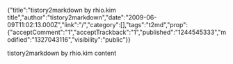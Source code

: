 {"title":"tistory2markdown by rhio.kim title","author":"tistory2markdown","date":"2009-06-09T11:02:13.000Z","link":"/","category":[],"tags":"t2md","prop":{"acceptComment":"1","acceptTrackback":"1","published":"1244545333","modified":"1327043116","visibility":"public"}}

tistory2markdown by rhio.kim content<span class="Apple-style-span" style="color: rgb(0\. 0\. 0); font-size: 13px; line-height: normal; ">
</span><div class="vimiumHUD" style="right: 150px; opacity: 0\. display: none; ">
</div>
<div class="vimiumHUD" style="right: 150px; opacity: 0\. display: none; ">
</div><div class="vimiumHUD" style="right: 150px; opacity: 0\. display: none; ">
</div>